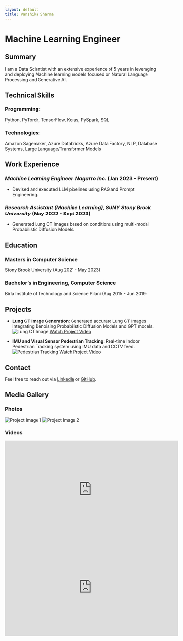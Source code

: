 ```yaml
---
layout: default
title: Vanshika Sharma
---
```


# Machine Learning Engineer

## Summary
I am a Data Scientist with an extensive experience of 5 years in leveraging and deploying Machine learning models focused on Natural Language Processing and Generative AI.

## Technical Skills
### Programming: 
Python, PyTorch, TensorFlow, Keras, PySpark, SQL
### Technologies: 
Amazon Sagemaker, Azure Databricks, Azure Data Factory, NLP, Database Systems, Large Language/Transformer Models

## Work Experience
### *Machine Learning Engineer, Nagarro Inc.* (Jan 2023 - Present)
- Devised and executed LLM pipelines using RAG and Prompt Engineering.

### *Research Assistant (Machine Learning), SUNY Stony Brook University* (May 2022 - Sept 2023)
- Generated Lung CT Images based on conditions using multi-modal Probabilistic Diffusion Models.

## Education
### Masters in Computer Science 
Stony Brook University (Aug 2021 - May 2023)
### Bachelor’s in Engineering, Computer Science
Birla Institute of Technology and Science Pilani (Aug 2015 - Jun 2019)

## Projects
- **Lung CT Image Generation**: Generated accurate Lung CT Images integrating Denoising Probabilistic Diffusion Models and GPT models.
  ![Lung CT Image](path/to/lung-ct-image.jpg)
  [Watch Project Video](https://www.youtube.com/watch?v=example)

- **IMU and Visual Sensor Pedestrian Tracking**: Real-time Indoor Pedestrian Tracking system using IMU data and CCTV feed.
  ![Pedestrian Tracking](path/to/pedestrian-tracking.jpg)
  [Watch Project Video](https://www.youtube.com/watch?v=example)

## Contact
Feel free to reach out via [LinkedIn](https://www.linkedin.com/in/vanshika-sharma-30112020/) or [GitHub](https://github.com/Vanshika-sh).

## Media Gallery
### Photos
![Project Image 1](path/to/project-image1.jpg)
![Project Image 2](path/to/project-image2.jpg)

### Videos
<iframe width="560" height="315" src="https://www.youtube.com/embed/example1" frameborder="0" allow="accelerometer; autoplay; encrypted-media; gyroscope; picture-in-picture" allowfullscreen></iframe>
<iframe width="560" height="315" src="https://www.youtube.com/embed/example2" frameborder="0" allow="accelerometer; autoplay; encrypted-media; gyroscope; picture-in-picture" allowfullscreen></iframe>
